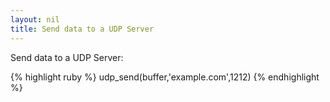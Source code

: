 ```yaml
---
layout: nil
title: Send data to a UDP Server
---
```


Send data to a UDP Server:

{% highlight ruby %}
udp_send(buffer,'example.com',1212)
{% endhighlight %}
